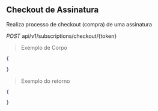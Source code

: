 ## Checkout de Assinatura

Realiza processo de checkout (compra) de uma assinatura

<div class="api-endpoint">
  <div class="endpoint-data">
    <i class="label label-get">POST</i>
    api/v1/subscriptions/checkout/{token}
  </div>
</div>


> Exemplo de Corpo

```json
{

}
```

> Exemplo do retorno

```json
{

}
```